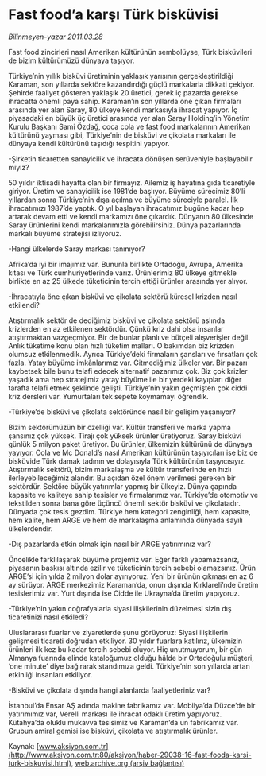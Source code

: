 # Fast food’a karşı Türk bisküvisi

*Bilinmeyen-yazar 2011.03.28*

<font class="agenda2NewsSpot">
 Fast food zincirleri nasıl Amerikan kültürünün sembolüyse, Türk bisküvileri de bizim kültürümüzü dünyaya taşıyor.
</font>
<font class="newsDetail">
 <p>
  <p class="MsoNormal">
   Türkiye’nin yıllık bisküvi üretiminin yaklaşık yarısının gerçekleştirildiği Karaman, son yıllarda sektöre kazandırdığı güçlü markalarla dikkati çekiyor. Şehirde faaliyet gösteren yaklaşık 20 üretici, gerek iç pazarda gerekse ihracatta önemli paya sahip. Karaman’ın son yıllarda öne çıkan firmaları arasında yer alan Saray, 80 ülkeye kendi markasıyla ihracat yapıyor. İç piyasadaki en büyük üç üretici arasında yer alan Saray Holding’in Yönetim Kurulu Başkanı Sami Özdağ, coca cola ve fast food markalarının Amerikan kültürünü yayması gibi, Türkiye’nin de bisküvi ve çikolata markaları ile dünyaya kendi kültürünü taşıdığı tespitini yapıyor.
  </p>
  <p class="MsoNormal">
   -Şirketin ticaretten sanayicilik ve ihracata dönüşen serüveniyle başlayabilir miyiz?
  </p>
  <p class="MsoNormal">
   50 yıldır iktisadi hayatta olan bir firmayız. Ailemiz iş hayatına gıda ticaretiyle giriyor. Üretim ve sanayicilik ise 1981’de başlıyor. Büyüme sürecimiz 80’li yıllardan sonra Türkiye’nin dışa açılma ve büyüme süreciyle paralel. İlk ihracatımızı 1987’de yaptık. O yıl başlayan ihracatımız bugüne kadar hep artarak devam etti ve kendi markamızı öne çıkardık. Dünyanın 80 ülkesinde Saray ürünlerini kendi markalarımızla görebilirsiniz. Dünya pazarlarında markalı büyüme stratejisi izliyoruz.
   <span>
   </span>
  </p>
  <p class="MsoNormal">
   -Hangi ülkelerde Saray markası tanınıyor?
  </p>
  <p class="MsoNormal">
   Afrika’da iyi bir imajımız var. Bununla birlikte Ortadoğu, Avrupa, Amerika kıtası ve Türk cumhuriyetlerinde varız. Ürünlerimiz 80 ülkeye gitmekle birlikte en az 25 ülkede tüketicinin tercih ettiği ürünler arasında yer alıyor.
  </p>
  <p class="MsoNormal">
   -İhracatıyla öne çıkan bisküvi ve çikolata sektörü küresel krizden nasıl etkilendi?
  </p>
  <p class="MsoNormal">
   Atıştırmalık sektör de dediğimiz bisküvi ve çikolata sektörü aslında krizlerden en az etkilenen sektördür. Çünkü kriz dahi olsa insanlar atıştırmaktan vazgeçmiyor. Bir de bunlar planlı ve bütçeli alışverişler değil. Anlık tüketime konu olan hızlı tüketim malları. O bakımdan biz krizden olumsuz etkilenmedik. Ayrıca Türkiye’deki firmaların şansları ve fırsatları çok fazla. Yatay büyüme imkânlarımız var. Gitmediğimiz ülkeler var. Bir pazarı kaybetsek bile bunu telafi edecek alternatif pazarımız çok. Biz çok krizler yaşadık ama hep stratejimiz yatay büyüme ile bir yerdeki kayıpları diğer tarafta telafi etmek şeklinde gelişti. Türkiye’nin yakın geçmişten çok ciddi kriz dersleri var. Yumurtaları tek sepete koymamayı öğrendik.
  </p>
  <p class="MsoNormal">
   -Türkiye’de bisküvi ve çikolata sektöründe nasıl bir gelişim yaşanıyor?
  </p>
  <p class="MsoNormal">
   Bizim sektörümüzün bir özelliği var. Kültür transferi ve marka yapma şansınız çok yüksek. Tirajı çok yüksek ürünler üretiyoruz. Saray bisküvi günlük 5 milyon paket üretiyor. Bu ürünler, ülkemizin kültürünü de dünyaya yayıyor. Cola ve Mc Donald’s nasıl Amerikan kültürünün taşıyıcıları ise biz de bisküvide Türk damak tadının ve dolayısıyla Türk kültürünün taşıyıcısıyız. Atıştırmalık sektörü, bizim markalaşma ve kültür transferinde en hızlı ilerleyebileceğimiz alandır. Bu açıdan özel önem verilmesi gereken bir sektördür. Sektöre büyük yatırımlar yapmış bir ülkeyiz. Dünya çapında kapasite ve kaliteye sahip tesisler ve firmalarımız var. Türkiye’de otomotiv ve tekstilden sonra bana göre üçüncü önemli sektör bisküvi ve çikolatadır. Dünyada çok tesis gezdim. Türkiye hem kategori zenginliği, hem kapasite, hem kalite, hem ARGE ve hem de markalaşma anlamında dünyada sayılı ülkelerdendir.
  </p>
  <p class="MsoNormal">
   -Dış pazarlarda etkin olmak için nasıl bir ARGE yatırımınız var?
  </p>
  <p class="MsoNormal">
   Öncelikle farklılaşarak büyüme projemiz var. Eğer farklı yapamazsanız, piyasanın baskısı altında ezilir ve tüketicinin tercih sebebi olamazsınız. Ürün ARGE’si için yılda 2 milyon dolar ayırıyoruz. Yeni bir ürünün çıkması en az 6 ay sürüyor. ARGE merkezimiz Karaman’da, onun dışında Kırklareli’nde üretim tesislerimiz var. Yurt dışında ise Cidde ile Ukrayna’da üretim yapıyoruz.
  </p>
  <p class="MsoNormal">
   -Türkiye’nin yakın coğrafyalarla siyasi ilişkilerinin düzelmesi sizin dış ticaretinizi nasıl etkiledi?
  </p>
  <p class="MsoNormal">
   Uluslararası fuarlar ve ziyaretlerde şunu görüyoruz: Siyasi ilişkilerin gelişmesi ticareti doğrudan etkiliyor. 30 yıldır fuarlara katılırız, ülkemizin ürünleri ilk kez bu kadar tercih sebebi oluyor. Hiç unutmuyorum, bir gün Almanya fuarında elinde kataloğumuz olduğu hâlde bir Ortadoğulu müşteri, ‘one minute’ diye bağırarak standımıza geldi. Türkiye’nin son yıllarda artan etkinliği insanları etkiliyor.
  </p>
  <p class="MsoNormal">
   -Bisküvi ve çikolata dışında hangi alanlarda faaliyetleriniz var?
  </p>
  <p class="MsoNormal">
   İstanbul’da Ensar AŞ adında makine fabrikamız var. Mobilya’da Düzce’de bir yatırımımız var, Verelli markası ile ihracat odaklı üretim yapıyoruz. Kütahya’da oluklu mukavva tesisimiz ve Karaman’da un fabrikamız var. Grubun amiral gemisi ise bisküvi, çikolata ve atıştırmalık ürünler.
  </p>
 </p>
</font>

Kaynak: [www.aksiyon.com.tr](http://www.aksiyon.com.tr:80/aksiyon/haber-29038-16-fast-fooda-karsi-turk-biskuvisi.html), [web.archive.org (arşiv bağlantısı)](http://web.archive.org/web/20110501135329/http://www.aksiyon.com.tr:80/aksiyon/haber-29038-16-fast-fooda-karsi-turk-biskuvisi.html)
